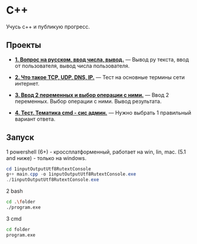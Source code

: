 ﻿# C++

Учусь с++ и публикую прогресс. 

## Проекты

- **[1. Вопрос на русском, ввод числа, вывод.](1_inputOutputUtf8RutextConsole/)** — 
Вывод ру текста, ввод от пользователя, вывод числа пользователя.

- **[2. Что такое TCP, UDP, DNS, IP.](2_tcpUdpDnsIp/)** — 
Тест на основные термины сети интернет.

- **[3. Ввод 2 переменных и выбор операции с ними.](3_сalculater/)** — 
Ввод 2 переменных. Выбор операции с ними. Вывод результата. 

- **[4. Тест. Тематика cmd - сис админ.](4_cmdTestSisAdmin/)** — 
Нужно выбрать 1 правильный вариант ответа. 

## Запуск

1 powershell (6+) - кроссплатформенный, работает на win, lin, mac. (5.1 and ниже) - только на windows.

```powershell  
cd 1inputOutputUtf8RutextConsole
g++ main.cpp -o 1inputOutputUtf8RutextConsole.exe
./1inputOutputUtf8RutextConsole.exe
```

2 bash

```bash
cd .\folder
./program.exe
```

3 cmd

```cmd
cd folder
program.exe
```